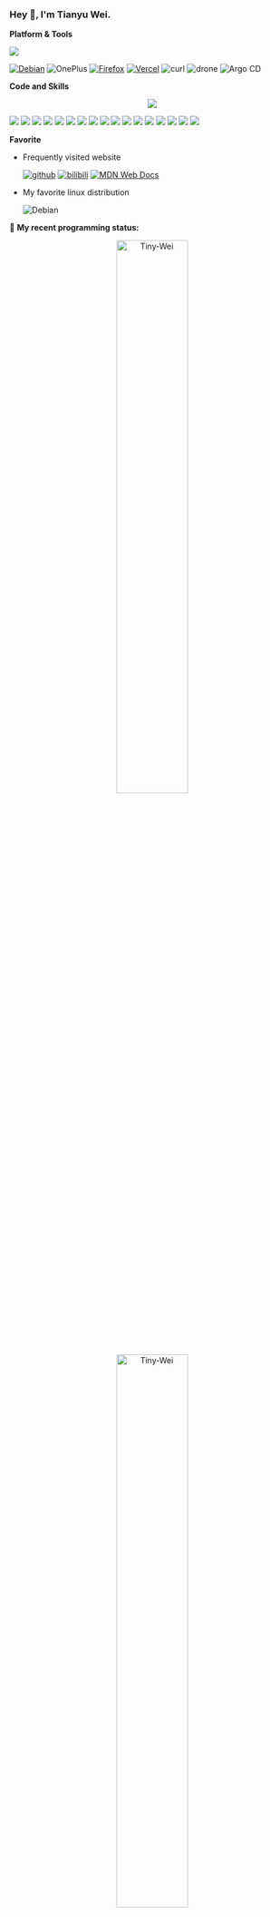 ### Hey 👋, I'm Tianyu Wei.

**Platform & Tools**

[![](https://img.shields.io/badge/Editor-Visual%20Studio%20Code-007ACC?style=flat-square&logo=visual-studio-code&logoColor=ffffff)](https://code.visualstudio.com/)

[![Debian](https://img.shields.io/badge/Debian%20GNU%2FLinux-d70a53?style=for-the-badge&logo=debian&logoColor=fff)](https://debian.org/)
![OnePlus](https://img.shields.io/badge/OnePlus-F5010C.svg?style=for-the-badge&logo=oneplus&logoColor=white)
[![Firefox](https://img.shields.io/badge/FireFox-fb4141?style=for-the-badge&logo=Firefox-Browser&logoColor=ffffff)](https://www.mozilla.org/zh-CN/firefox/)
[![Vercel](https://img.shields.io/badge/Vercel-000000.svg?style=for-the-badge&logo=vercel&logoColor=white)](https://vercel.com/)
![curl](https://img.shields.io/badge/curl-073551.svg?style=for-the-badge&logo=curl&logoColor=white)
![drone](https://img.shields.io/badge/drone-2babe3.svg?style=for-the-badge&logo=drone&logoColor=white)
![Argo CD](https://img.shields.io/badge/Argo%20CD-EF7B4D.svg?style=for-the-badge&logo=argo&logoColor=white)

**Code and Skills**  
<p align="center">
  <a href="https://skillicons.dev">
    <img src="https://skillicons.dev/icons?i=go,rust,html,css,js,threejs,py,vscode,vim,md,git,nginx,grafana,prometheus,linux,debian,kali,docker,kubernetes,openstack,terraform,ansible,bash,cloudflare,github,githubactions,redis" />
  </a>
</p>

[![](https://img.shields.io/badge/WireGuard-88171A?style=flat-square&logo=wireguard&logoColor=ffffff)](https://www.wireguard.com/)
[![](https://img.shields.io/badge/Kubernetes-326CE5?style=flat-square&logo=kubernetes&logoColor=ffffff)](https://kubernetes.io/)
[![](https://img.shields.io/badge/Docker-2496ED?style=flat-square&logo=docker&logoColor=ffffff)](https://www.docker.com/)
[![](https://img.shields.io/badge/Openstack-d61933?style=flat-square&logo=openstack&logoColor=ffffff)](https://www.openstack.org/)
[![](https://img.shields.io/badge/Prometheus-E6522C?style=flat-square&logo=prometheus&logoColor=ffffff)](https://prometheus.io/)
[![](https://img.shields.io/badge/Grafana-F46800?style=flat-square&logo=grafana&logoColor=ffffff)](https://grafana.com/)
[![](https://img.shields.io/badge/Harbor-60B932?style=flat-square&logo=harbor&logoColor=ffffff)](https://goharbor.io/)
[![](https://img.shields.io/badge/Hexo-0E83CD?style=flat-square&logo=hexo&logoColor=ffffff)](https://hexo.io/)
[![](https://img.shields.io/badge/Linux-Fcc624?style=flat-square&logo=linux&logoColor=ffffff)](https://www.linux.org/)
[![](https://img.shields.io/badge/Nginx-269539?style=flat-square&logo=nginx&logoColor=ffffff)](https://nginx.org/)
[![](https://img.shields.io/badge/GitHub%20Actions-2088FF?style=flat-square&logo=github-actions&logoColor=ffffff)](https://github.com/features/actions)
[![](https://img.shields.io/badge/Golang-00ADD8?style=flat-square&logo=go&logoColor=ffffff)](https://golang.org/)
[![](https://img.shields.io/badge/Ceph-EF5C55?style=flat-square&logo=ceph&logoColor=ffffff)](https://ceph.io/)
[![](https://img.shields.io/badge/Terraform-844FBA?style=flat-square&logo=terraform&logoColor=ffffff)](https://www.terraform.io/)
[![](https://img.shields.io/badge/Ansible-EE0000?style=flat-square&logo=ansible&logoColor=ffffff)](https://www.ansible.com/)
[![](https://img.shields.io/badge/Markdown-black?style=flat-square&logo=markdown&logoColor=ffffff)](https://www.markdownguide.org/)
[![](https://img.shields.io/badge/Toml-9C4121?style=flat-square&logo=toml&logoColor=ffffff)](https://www.toml.io/)

**Favorite**
- Frequently visited website

  [![github](https://img.shields.io/badge/github-%23000000.svg?style=for-the-badge&logo=github&logoColor=white)](https://github.com)
  [![bilibili](https://img.shields.io/badge/bilibili-%2300A1D6.svg?style=for-the-badge&logo=bilibili&logoColor=white)](https://bilibili.com)
  [![MDN Web Docs](https://img.shields.io/badge/mdnwebdocs-000000.svg?style=for-the-badge&logo=mdnwebdocs&logoColor=white)](https://developer.mozilla.org/zh-CN/)

- My favorite linux distribution

  ![Debian](https://skillicons.dev/icons?i=debian)

🤔 **My recent programming status:**

<p align="center">
  <img src="https://github-readme-stats.vercel.app/api?username=Tiny-Wei&show_icons=true&theme=react" alt="Tiny-Wei" width=50% />
</p>
<p align="center">
  <img src="https://github-readme-streak-stats.herokuapp.com/?user=Tiny-Wei&theme=react" alt="Tiny-Wei" width=50% />
</p>
